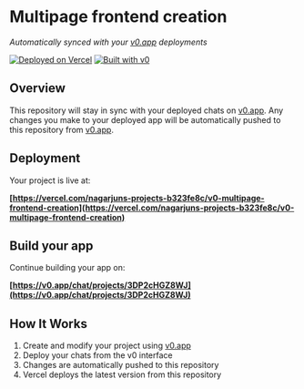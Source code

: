 # Multipage frontend creation

*Automatically synced with your [v0.app](https://v0.app) deployments*

[![Deployed on Vercel](https://img.shields.io/badge/Deployed%20on-Vercel-black?style=for-the-badge&logo=vercel)](https://vercel.com/nagarjuns-projects-b323fe8c/v0-multipage-frontend-creation)
[![Built with v0](https://img.shields.io/badge/Built%20with-v0.app-black?style=for-the-badge)](https://v0.app/chat/projects/3DP2cHGZ8WJ)

## Overview

This repository will stay in sync with your deployed chats on [v0.app](https://v0.app).
Any changes you make to your deployed app will be automatically pushed to this repository from [v0.app](https://v0.app).

## Deployment

Your project is live at:

**[https://vercel.com/nagarjuns-projects-b323fe8c/v0-multipage-frontend-creation](https://vercel.com/nagarjuns-projects-b323fe8c/v0-multipage-frontend-creation)**

## Build your app

Continue building your app on:

**[https://v0.app/chat/projects/3DP2cHGZ8WJ](https://v0.app/chat/projects/3DP2cHGZ8WJ)**

## How It Works

1. Create and modify your project using [v0.app](https://v0.app)
2. Deploy your chats from the v0 interface
3. Changes are automatically pushed to this repository
4. Vercel deploys the latest version from this repository